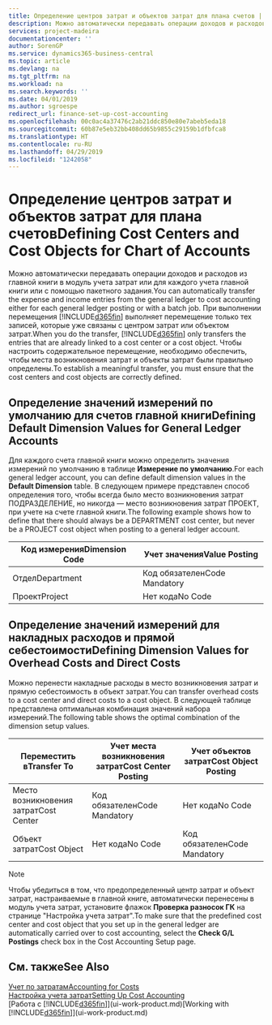 ```yaml
---
title: Определение центров затрат и объектов затрат для плана счетов | Документы Майкрософт
description: Можно автоматически передавать операции доходов и расходов из главной книги в модуль учета затрат или для каждого учета главной книги или с помощью пакетного задания. При выполнении перемещения система выполняет перемещение только тех записей, которые уже связаны с центром затрат или объектом затрат. Чтобы настроить содержательное перемещение, необходимо обеспечить, чтобы места возникновения затрат и объекты затрат были правильно определены.
services: project-madeira
documentationcenter: ''
author: SorenGP
ms.service: dynamics365-business-central
ms.topic: article
ms.devlang: na
ms.tgt_pltfrm: na
ms.workload: na
ms.search.keywords: ''
ms.date: 04/01/2019
ms.author: sgroespe
redirect_url: finance-set-up-cost-accounting
ms.openlocfilehash: 00c0ac4a37476c2ab21ddc850e80e7abeb5eda18
ms.sourcegitcommit: 60b87e5eb32bb408dd65b9855c29159b1dfbfca8
ms.translationtype: HT
ms.contentlocale: ru-RU
ms.lasthandoff: 04/29/2019
ms.locfileid: "1242058"
---
```

# <a name="defining-cost-centers-and-cost-objects-for-chart-of-accounts"></a><span data-ttu-id="8552c-105">Определение центров затрат и объектов затрат для плана счетов</span><span class="sxs-lookup"><span data-stu-id="8552c-105">Defining Cost Centers and Cost Objects for Chart of Accounts</span></span>
<span data-ttu-id="8552c-106">Можно автоматически передавать операции доходов и расходов из главной книги в модуль учета затрат или для каждого учета главной книги или с помощью пакетного задания.</span><span class="sxs-lookup"><span data-stu-id="8552c-106">You can automatically transfer the expense and income entries from the general ledger to cost accounting either for each general ledger posting or with a batch job.</span></span> <span data-ttu-id="8552c-107">При выполнении перемещения [!INCLUDE[d365fin](includes/d365fin_md.md)] выполняет перемещение только тех записей, которые уже связаны с центром затрат или объектом затрат.</span><span class="sxs-lookup"><span data-stu-id="8552c-107">When you do the transfer, [!INCLUDE[d365fin](includes/d365fin_md.md)] only transfers the entries that are already linked to a cost center or a cost object.</span></span> <span data-ttu-id="8552c-108">Чтобы настроить содержательное перемещение, необходимо обеспечить, чтобы места возникновения затрат и объекты затрат были правильно определены.</span><span class="sxs-lookup"><span data-stu-id="8552c-108">To establish a meaningful transfer, you must ensure that the cost centers and cost objects are correctly defined.</span></span>  

## <a name="defining-default-dimension-values-for-general-ledger-accounts"></a><span data-ttu-id="8552c-109">Определение значений измерений по умолчанию для счетов главной книги</span><span class="sxs-lookup"><span data-stu-id="8552c-109">Defining Default Dimension Values for General Ledger Accounts</span></span>  
<span data-ttu-id="8552c-110">Для каждого счета главной книги можно определить значения измерений по умолчанию в таблице **Измерение по умолчанию**.</span><span class="sxs-lookup"><span data-stu-id="8552c-110">For each general ledger account, you can define default dimension values in the **Default Dimension** table.</span></span> <span data-ttu-id="8552c-111">В следующем примере представлен способ определения того, чтобы всегда было место возникновения затрат ПОДРАЗДЕЛЕНИЕ, но никогда — место возникновения затрат ПРОЕКТ, при учете на счете главной книги.</span><span class="sxs-lookup"><span data-stu-id="8552c-111">The following example shows how to define that there should always be a DEPARTMENT cost center, but never be a PROJECT cost object when posting to a general ledger account.</span></span>  

|<span data-ttu-id="8552c-112">**Код измерения**</span><span class="sxs-lookup"><span data-stu-id="8552c-112">**Dimension Code**</span></span>|<span data-ttu-id="8552c-113">**Учет значения**</span><span class="sxs-lookup"><span data-stu-id="8552c-113">**Value Posting**</span></span>|  
|------------------------------------------|-----------------------------------------|  
|<span data-ttu-id="8552c-114">Отдел</span><span class="sxs-lookup"><span data-stu-id="8552c-114">Department</span></span>|<span data-ttu-id="8552c-115">Код обязателен</span><span class="sxs-lookup"><span data-stu-id="8552c-115">Code Mandatory</span></span>|  
|<span data-ttu-id="8552c-116">Проект</span><span class="sxs-lookup"><span data-stu-id="8552c-116">Project</span></span>|<span data-ttu-id="8552c-117">Нет кода</span><span class="sxs-lookup"><span data-stu-id="8552c-117">No Code</span></span>|  

## <a name="defining-dimension-values-for-overhead-costs-and-direct-costs"></a><span data-ttu-id="8552c-118">Определение значений измерений для накладных расходов и прямой себестоимости</span><span class="sxs-lookup"><span data-stu-id="8552c-118">Defining Dimension Values for Overhead Costs and Direct Costs</span></span>  
 <span data-ttu-id="8552c-119">Можно перенести накладные расходы в место возникновения затрат и прямую себестоимость в объект затрат.</span><span class="sxs-lookup"><span data-stu-id="8552c-119">You can transfer overhead costs to a cost center and direct costs to a cost object.</span></span> <span data-ttu-id="8552c-120">В следующей таблице представлена оптимальная комбинация значений набора измерений.</span><span class="sxs-lookup"><span data-stu-id="8552c-120">The following table shows the optimal combination of the dimension setup values.</span></span>  

|<span data-ttu-id="8552c-121">Переместить в</span><span class="sxs-lookup"><span data-stu-id="8552c-121">Transfer To</span></span>|<span data-ttu-id="8552c-122">Учет места возникновения затрат</span><span class="sxs-lookup"><span data-stu-id="8552c-122">Cost Center Posting</span></span>|<span data-ttu-id="8552c-123">Учет объектов затрат</span><span class="sxs-lookup"><span data-stu-id="8552c-123">Cost Object Posting</span></span>|  
|-----------------|-------------------------|-------------------------|  
|<span data-ttu-id="8552c-124">Место возникновения затрат</span><span class="sxs-lookup"><span data-stu-id="8552c-124">Cost Center</span></span>|<span data-ttu-id="8552c-125">Код обязателен</span><span class="sxs-lookup"><span data-stu-id="8552c-125">Code Mandatory</span></span>|<span data-ttu-id="8552c-126">Нет кода</span><span class="sxs-lookup"><span data-stu-id="8552c-126">No Code</span></span>|  
|<span data-ttu-id="8552c-127">Объект затрат</span><span class="sxs-lookup"><span data-stu-id="8552c-127">Cost Object</span></span>|<span data-ttu-id="8552c-128">Нет кода</span><span class="sxs-lookup"><span data-stu-id="8552c-128">No Code</span></span>|<span data-ttu-id="8552c-129">Код обязателен</span><span class="sxs-lookup"><span data-stu-id="8552c-129">Code Mandatory</span></span>|  

> [!NOTE]  
>  <span data-ttu-id="8552c-130">Чтобы убедиться в том, что предопределенный центр затрат и объект затрат, настраиваемые в главной книге, автоматически перенесены в модуль учета затрат, установите флажок **Проверка разносок ГК** на странице "Настройка учета затрат".</span><span class="sxs-lookup"><span data-stu-id="8552c-130">To make sure that the predefined cost center and cost object that you set up in the general ledger are automatically carried over to cost accounting, select the **Check G/L Postings** check box in the Cost Accounting Setup page.</span></span>  

## <a name="see-also"></a><span data-ttu-id="8552c-131">См. также</span><span class="sxs-lookup"><span data-stu-id="8552c-131">See Also</span></span>  
[<span data-ttu-id="8552c-132">Учет по затратам</span><span class="sxs-lookup"><span data-stu-id="8552c-132">Accounting for Costs</span></span>](finance-manage-cost-accounting.md)  
[<span data-ttu-id="8552c-133">Настройка учета затрат</span><span class="sxs-lookup"><span data-stu-id="8552c-133">Setting Up Cost Accounting</span></span>](finance-set-up-cost-accounting.md)  
<span data-ttu-id="8552c-134">[Работа с [!INCLUDE[d365fin](includes/d365fin_md.md)]](ui-work-product.md)</span><span class="sxs-lookup"><span data-stu-id="8552c-134">[Working with [!INCLUDE[d365fin](includes/d365fin_md.md)]](ui-work-product.md)</span></span>
